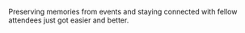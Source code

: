 Preserving memories from events and staying connected with fellow attendees just got easier and better.